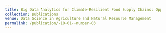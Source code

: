 ```yaml
---
title: Big Data Analytics for Climate-Resilient Food Supply Chains: Opportunities and Way Forward. In Data Science in Agriculture and Natural Resource Management (pp. 181-192). Springer, Singapore.
collection: publications
venue: Data Science in Agriculture and Natural Resource Management
permalink: /publication/-10-01--number-03
---
```

